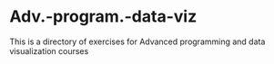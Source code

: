 # Adv.-program.-data-viz
This is a directory of exercises for Advanced programming and data visualization courses
